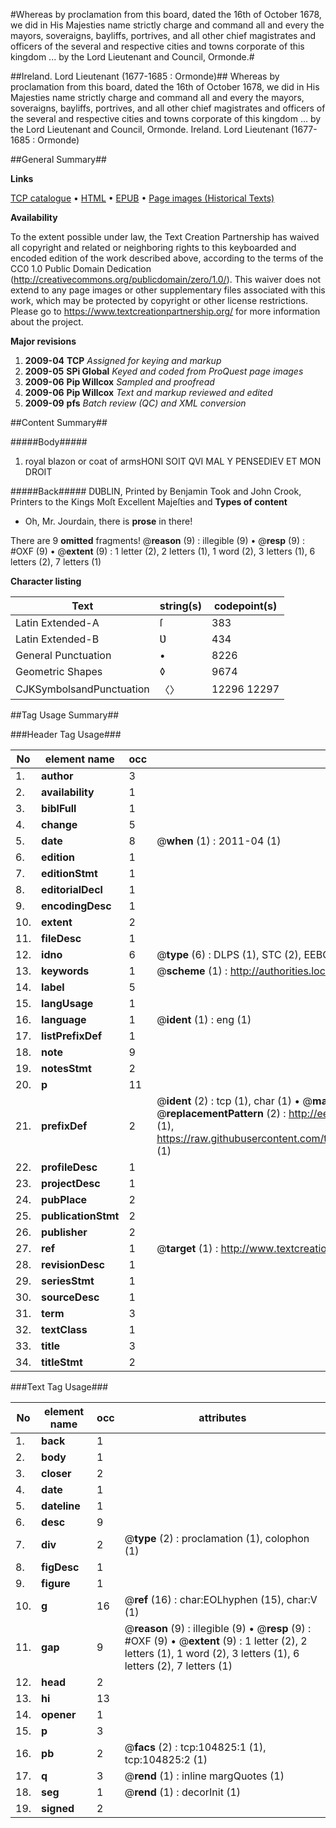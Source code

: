 #Whereas by proclamation from this board, dated the 16th of October 1678, we did in His Majesties name strictly charge and command all and every the mayors, soveraigns, bayliffs, portrives, and all other chief magistrates and officers of the several and respective cities and towns corporate of this kingdom ... by the Lord Lieutenant and Council, Ormonde.#

##Ireland. Lord Lieutenant (1677-1685 : Ormonde)##
Whereas by proclamation from this board, dated the 16th of October 1678, we did in His Majesties name strictly charge and command all and every the mayors, soveraigns, bayliffs, portrives, and all other chief magistrates and officers of the several and respective cities and towns corporate of this kingdom ... by the Lord Lieutenant and Council, Ormonde.
Ireland. Lord Lieutenant (1677-1685 : Ormonde)

##General Summary##

**Links**

[TCP catalogue](http://www.ota.ox.ac.uk/tcp/)  • 
[HTML](http://tei.it.ox.ac.uk/tcp/Texts-HTML/free/A46/A46120.html)  • 
[EPUB](http://tei.it.ox.ac.uk/tcp/Texts-EPUB/free/A46/A46120.epub) • 
[Page images (Historical Texts)](https://historicaltexts.jisc.ac.uk/eebo-16141326e)

**Availability**

To the extent possible under law, the Text Creation Partnership has waived all copyright and related or neighboring rights to this keyboarded and encoded edition of the work described above, according to the terms of the CC0 1.0 Public Domain Dedication (http://creativecommons.org/publicdomain/zero/1.0/). This waiver does not extend to any page images or other supplementary files associated with this work, which may be protected by copyright or other license restrictions. Please go to https://www.textcreationpartnership.org/ for more information about the project.

**Major revisions**

1. __2009-04__ __TCP__ *Assigned for keying and markup*
1. __2009-05__ __SPi Global__ *Keyed and coded from ProQuest page images*
1. __2009-06__ __Pip Willcox__ *Sampled and proofread*
1. __2009-06__ __Pip Willcox__ *Text and markup reviewed and edited*
1. __2009-09__ __pfs__ *Batch review (QC) and XML conversion*

##Content Summary##

#####Body#####

1. royal blazon or coat of armsHONI SOIT QVI MAL Y PENSEDIEV ET MON DROIT

#####Back#####
DƲBLIN, Printed by Benjamin Took and John Crook, Printers to the Kings Moſt Excellent Majeſties and 
**Types of content**

  * Oh, Mr. Jourdain, there is **prose** in there!

There are 9 **omitted** fragments! 
 @__reason__ (9) : illegible (9)  •  @__resp__ (9) : #OXF (9)  •  @__extent__ (9) : 1 letter (2), 2 letters (1), 1 word (2), 3 letters (1), 6 letters (2), 7 letters (1)

**Character listing**


|Text|string(s)|codepoint(s)|
|---|---|---|
|Latin Extended-A|ſ|383|
|Latin Extended-B|Ʋ|434|
|General Punctuation|•|8226|
|Geometric Shapes|◊|9674|
|CJKSymbolsandPunctuation|〈〉|12296 12297|

##Tag Usage Summary##

###Header Tag Usage###

|No|element name|occ|attributes|
|---|---|---|---|
|1.|__author__|3||
|2.|__availability__|1||
|3.|__biblFull__|1||
|4.|__change__|5||
|5.|__date__|8| @__when__ (1) : 2011-04 (1)|
|6.|__edition__|1||
|7.|__editionStmt__|1||
|8.|__editorialDecl__|1||
|9.|__encodingDesc__|1||
|10.|__extent__|2||
|11.|__fileDesc__|1||
|12.|__idno__|6| @__type__ (6) : DLPS (1), STC (2), EEBO-CITATION (1), OCLC (1), VID (1)|
|13.|__keywords__|1| @__scheme__ (1) : http://authorities.loc.gov/ (1)|
|14.|__label__|5||
|15.|__langUsage__|1||
|16.|__language__|1| @__ident__ (1) : eng (1)|
|17.|__listPrefixDef__|1||
|18.|__note__|9||
|19.|__notesStmt__|2||
|20.|__p__|11||
|21.|__prefixDef__|2| @__ident__ (2) : tcp (1), char (1)  •  @__matchPattern__ (2) : ([0-9\-]+):([0-9IVX]+) (1), (.+) (1)  •  @__replacementPattern__ (2) : http://eebo.chadwyck.com/downloadtiff?vid=$1&page=$2 (1), https://raw.githubusercontent.com/textcreationpartnership/Texts/master/tcpchars.xml#$1 (1)|
|22.|__profileDesc__|1||
|23.|__projectDesc__|1||
|24.|__pubPlace__|2||
|25.|__publicationStmt__|2||
|26.|__publisher__|2||
|27.|__ref__|1| @__target__ (1) : http://www.textcreationpartnership.org/docs/. (1)|
|28.|__revisionDesc__|1||
|29.|__seriesStmt__|1||
|30.|__sourceDesc__|1||
|31.|__term__|3||
|32.|__textClass__|1||
|33.|__title__|3||
|34.|__titleStmt__|2||


###Text Tag Usage###

|No|element name|occ|attributes|
|---|---|---|---|
|1.|__back__|1||
|2.|__body__|1||
|3.|__closer__|2||
|4.|__date__|1||
|5.|__dateline__|1||
|6.|__desc__|9||
|7.|__div__|2| @__type__ (2) : proclamation (1), colophon (1)|
|8.|__figDesc__|1||
|9.|__figure__|1||
|10.|__g__|16| @__ref__ (16) : char:EOLhyphen (15), char:V (1)|
|11.|__gap__|9| @__reason__ (9) : illegible (9)  •  @__resp__ (9) : #OXF (9)  •  @__extent__ (9) : 1 letter (2), 2 letters (1), 1 word (2), 3 letters (1), 6 letters (2), 7 letters (1)|
|12.|__head__|2||
|13.|__hi__|13||
|14.|__opener__|1||
|15.|__p__|3||
|16.|__pb__|2| @__facs__ (2) : tcp:104825:1 (1), tcp:104825:2 (1)|
|17.|__q__|3| @__rend__ (1) : inline margQuotes (1)|
|18.|__seg__|1| @__rend__ (1) : decorInit (1)|
|19.|__signed__|2||
